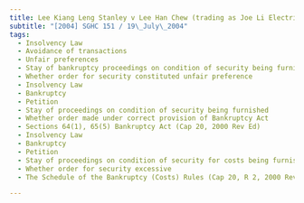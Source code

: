 ```yaml
---
title: Lee Kiang Leng Stanley v Lee Han Chew (trading as Joe Li Electrical Supplies) 
subtitle: "[2004] SGHC 151 / 19\_July\_2004"
tags:
  - Insolvency Law
  - Avoidance of transactions
  - Unfair preferences
  - Stay of bankruptcy proceedings on condition of security being furnished
  - Whether order for security constituted unfair preference
  - Insolvency Law
  - Bankruptcy
  - Petition
  - Stay of proceedings on condition of security being furnished
  - Whether order made under correct provision of Bankruptcy Act
  - Sections 64(1), 65(5) Bankruptcy Act (Cap 20, 2000 Rev Ed)
  - Insolvency Law
  - Bankruptcy
  - Petition
  - Stay of proceedings on condition of security for costs being furnished
  - Whether order for security excessive
  - The Schedule of the Bankruptcy (Costs) Rules (Cap 20, R 2, 2000 Rev Ed)

---
```


